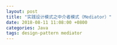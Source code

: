 ```yaml
---
layout: post
title: "实践设计模式之中介者模式（Mediator）"
date: 2018-08-11 11:08:00 +0800
categories: Java
tags: design-pattern mediator
---
```


